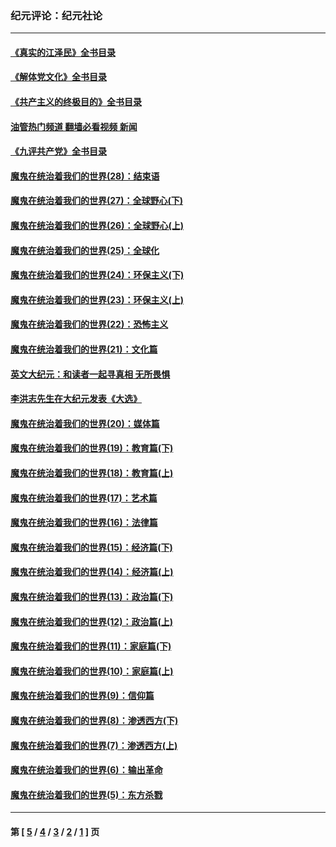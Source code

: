 ### 纪元评论：纪元社论
---
#### [《真实的江泽民》全书目录](../../pages/nsc422/n13721399.md?07160330) 
#### [《解体党文化》全书目录](../../pages/nsc422/n13721157.md?07160330) 
#### [《共产主义的终极目的》全书目录](../../pages/nsc422/n13721048.md?07160330) 
#### [油管热门频道 翻墙必看视频 新闻](ok?07160330)
#### [《九评共产党》全书目录](../../pages/nsc422/n13708085.md?07160330) 
#### [魔鬼在统治着我们的世界(28)：结束语](../../pages/nsc422/n10936246.md?07160330) 
#### [魔鬼在统治着我们的世界(27)：全球野心(下)](../../pages/nsc422/n10928319.md?07160330) 
#### [魔鬼在统治着我们的世界(26)：全球野心(上)](../../pages/nsc422/n10900318.md?07160330) 
#### [魔鬼在统治着我们的世界(25)：全球化](../../pages/nsc422/n10788205.md?07160330) 
#### [魔鬼在统治着我们的世界(24)：环保主义(下)](../../pages/nsc422/n10695307.md?07160330) 
#### [魔鬼在统治着我们的世界(23)：环保主义(上)](../../pages/nsc422/n10688613.md?07160330) 
#### [魔鬼在统治着我们的世界(22)：恐怖主义](../../pages/nsc422/n10614727.md?07160330) 
#### [魔鬼在统治着我们的世界(21)：文化篇](../../pages/nsc422/n10597706.md?07160330) 
#### [英文大纪元：和读者一起寻真相 无所畏惧](../../pages/nsc422/n12542027.md?07160330) 
#### [李洪志先生在大纪元发表《大选》](../../pages/nsc422/n12534746.md?07160330) 
#### [魔鬼在统治着我们的世界(20)：媒体篇](../../pages/nsc422/n10586579.md?07160330) 
#### [魔鬼在统治着我们的世界(19)：教育篇(下)](../../pages/nsc422/n10564808.md?07160330) 
#### [魔鬼在统治着我们的世界(18)：教育篇(上)](../../pages/nsc422/n10526970.md?07160330) 
#### [魔鬼在统治着我们的世界(17)：艺术篇](../../pages/nsc422/n10499093.md?07160330) 
#### [魔鬼在统治着我们的世界(16)：法律篇](../../pages/nsc422/n10485969.md?07160330) 
#### [魔鬼在统治着我们的世界(15)：经济篇(下)](../../pages/nsc422/n10469975.md?07160330) 
#### [魔鬼在统治着我们的世界(14)：经济篇(上)](../../pages/nsc422/n10457370.md?07160330) 
#### [魔鬼在统治着我们的世界(13)：政治篇(下)](../../pages/nsc422/n10448270.md?07160330) 
#### [魔鬼在统治着我们的世界(12)：政治篇(上)](../../pages/nsc422/n10444576.md?07160330) 
#### [魔鬼在统治着我们的世界(11)：家庭篇(下)](../../pages/nsc422/n10440961.md?07160330) 
#### [魔鬼在统治着我们的世界(10)：家庭篇(上)](../../pages/nsc422/n10435448.md?07160330) 
#### [魔鬼在统治着我们的世界(9)：信仰篇](../../pages/nsc422/n10432159.md?07160330) 
#### [魔鬼在统治着我们的世界(8)：渗透西方(下)](../../pages/nsc422/n10429603.md?07160330) 
#### [魔鬼在统治着我们的世界(7)：渗透西方(上)](../../pages/nsc422/n10426013.md?07160330) 
#### [魔鬼在统治着我们的世界(6)：输出革命](../../pages/nsc422/n10421536.md?07160330) 
#### [魔鬼在统治着我们的世界(5)：东方杀戮](../../pages/nsc422/n10417707.md?07160330) 

---
#### 第 [ [5](./5.md?07160330) / [4](./4.md?07160330) / [3](./3.md?07160330) / [2](./2.md?07160330) / [1](./1.md?07160330) ] 页
